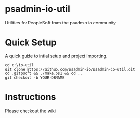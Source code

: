 # psadmin-io-util
Utilities for PeopleSoft from the psadmin.io community.

# Quick Setup
A quick guide to intial setup and project importing.
```
cd c:\io-util
git clone https://github.com/psadmin-io/psadmin-io-util.git
cd .gitpsoft && ./make.ps1 && cd ..
git checkout -b YOUR-DBNAME
```

# Instructions
Please checkout the [wiki](https://github.com/psadmin-io/psadmin-io-util/wiki).

